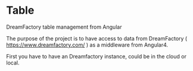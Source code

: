 # Table
DreamFactory table management from Angular

The purpose of the project is to have access to data from DreamFactory  ( https://www.dreamfactory.com/ ) as a middleware from Angular4.

First you have to have an Dreamfactory instance, could be in the cloud or local.

